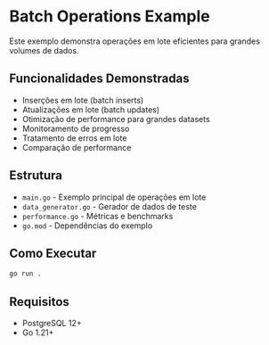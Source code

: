 # Batch Operations Example

Este exemplo demonstra operações em lote eficientes para grandes volumes de dados.

## Funcionalidades Demonstradas

- Inserções em lote (batch inserts)
- Atualizações em lote (batch updates)
- Otimização de performance para grandes datasets
- Monitoramento de progresso
- Tratamento de erros em lote
- Comparação de performance

## Estrutura

- `main.go` - Exemplo principal de operações em lote
- `data_generator.go` - Gerador de dados de teste
- `performance.go` - Métricas e benchmarks
- `go.mod` - Dependências do exemplo

## Como Executar

```bash
go run .
```

## Requisitos

- PostgreSQL 12+
- Go 1.21+
